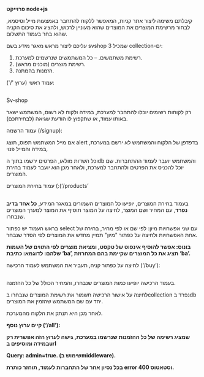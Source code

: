 **פרוייקט node+js**

קיבלתם משימה ליצור אתר קניות, המאפשר ללקוח להתחבר באמצעות מייל וסיסמא, לבחור מרשימת המוצרים את המוצרים שהוא מעוניין לרכוש, ולהציג את סיכום הקניה שהוא בחר בעמוד התשלום.

עליכם ליצור מראש מאגר מידע בשם svshop שמכיל 3 collection-ים:

1.  רשימת משתמשים. – כל המשתמשים שנרשמים למערכת.
2.  רשימת מוצרים (מוכנים מראש).
3.  הזמנות בהמתנה.

עמוד ראשי (ערוץ '/'):![](data:image/png;base64,iVBORw0KGgoAAAANSUhEUgAAAAEAAAABCAYAAAAfFcSJAAAADUlEQVR4XmP4//8RAwAIwgLhJ3phgQAAAABJRU5ErkJggg==)

![](data:image/png;base64,iVBORw0KGgoAAAANSUhEUgAAAAEAAAABCAYAAAAfFcSJAAAADUlEQVR4XmP4//8pAwAIyALkwQv77QAAAABJRU5ErkJggg==)![](data:image/png;base64,iVBORw0KGgoAAAANSUhEUgAAAAEAAAABCAYAAAAfFcSJAAAADUlEQVR4XmP4//82AwAItALazBebVQAAAABJRU5ErkJggg==)![](data:image/png;base64,iVBORw0KGgoAAAANSUhEUgAAAAEAAAABCAYAAAAfFcSJAAAADUlEQVR4XmP4//8eAwAIugLdpL9UBwAAAABJRU5ErkJggg==)![](data:image/png;base64,iVBORw0KGgoAAAANSUhEUgAAAAEAAAABCAYAAAAfFcSJAAAADUlEQVR4XmP4//8FAwAIzgLnVJKFDQAAAABJRU5ErkJggg==)![](data:image/png;base64,iVBORw0KGgoAAAANSUhEUgAAAAEAAAABCAYAAAAfFcSJAAAADUlEQVR4XmP4//8ZAwAIygLlHeu6RwAAAABJRU5ErkJggg==)![](data:image/png;base64,iVBORw0KGgoAAAANSUhEUgAAAAEAAAABCAYAAAAfFcSJAAAADUlEQVR4XmP4//85AwAIzALmT9Ku0wAAAABJRU5ErkJggg==)![](data:image/png;base64,iVBORw0KGgoAAAANSUhEUgAAAAEAAAABCAYAAAAfFcSJAAAADUlEQVR4XmP4//8VAwAI0gLpwchu0AAAAABJRU5ErkJggg==)![](data:image/png;base64,iVBORw0KGgoAAAANSUhEUgAAAAEAAAABCAYAAAAfFcSJAAAADUlEQVR4XmP4//81AwAI1ALqk/F6RAAAAABJRU5ErkJggg==)

Sv-shop

רק לקוחות רשומים יוכלו להתחבר למערכת, במידה ולקוח לא רשום, המשתמש ישאר באותו עמוד, או שתקפוץ לו הודעת שגיאה (לבחירתכם).

עמוד הרשמה (/signup):![](data:image/png;base64,iVBORw0KGgoAAAANSUhEUgAAAAEAAAABCAYAAAAfFcSJAAAADUlEQVR4XmP4//86AwAIrALWEDRPwgAAAABJRU5ErkJggg==)![](data:image/png;base64,iVBORw0KGgoAAAANSUhEUgAAAAEAAAABCAYAAAAfFcSJAAAADUlEQVR4XmP4//8JAwAIxgLjmkx62AAAAABJRU5ErkJggg==)![](data:image/png;base64,iVBORw0KGgoAAAANSUhEUgAAAAEAAAABCAYAAAAfFcSJAAAADUlEQVR4XmP4//8hAwAIwALg+5ogKwAAAABJRU5ErkJggg==)![](data:image/png;base64,iVBORw0KGgoAAAANSUhEUgAAAAEAAAABCAYAAAAfFcSJAAAADUlEQVR4XmP4//8+AwAIvALe9oZAkwAAAABJRU5ErkJggg==)![](data:image/png;base64,iVBORw0KGgoAAAANSUhEUgAAAAEAAAABCAYAAAAfFcSJAAAADUlEQVR4XmP4//8OAwAItgLbIxiUmAAAAABJRU5ErkJggg==)![](data:image/png;base64,iVBORw0KGgoAAAANSUhEUgAAAAEAAAABCAYAAAAfFcSJAAAADUlEQVR4XmP4//8fAwAI+gL9STzyuwAAAABJRU5ErkJggg==)![](data:image/png;base64,iVBORw0KGgoAAAANSUhEUgAAAAEAAAABCAYAAAAfFcSJAAAADUlEQVR4XmP4//8PAwAI9gL7zpsyJAAAAABJRU5ErkJggg==)![](data:image/png;base64,iVBORw0KGgoAAAANSUhEUgAAAAEAAAABCAYAAAAfFcSJAAAADUlEQVR4XmP4//8XAwAI8gL5c60pfQAAAABJRU5ErkJggg==)![](data:image/png;base64,iVBORw0KGgoAAAANSUhEUgAAAAEAAAABCAYAAAAfFcSJAAAADUlEQVR4XmP4//8HAwAI7gL35vfCoAAAAABJRU5ErkJggg==)![](data:image/png;base64,iVBORw0KGgoAAAANSUhEUgAAAAEAAAABCAYAAAAfFcSJAAAADUlEQVR4XmP4//8/AwAI/AL+GwXmLwAAAABJRU5ErkJggg==)

אם מייל המשתמש תפוס, תוצג alert בדפדפן של הלקוח והמשתמש לא ירשם במערכת, במידה והמייל פנוי,

וכל השדות מולאו, הפרטים ירשמו בתוך הdb והמשתמש יועבר לעמוד ההתחברות. שם יוכל להכניס את הפרטים ולהתחבר למערכת, ולאחר מכן הוא יועבר לעמוד בחירת המוצרים.

עמוד בחירת המוצרים (:(‘/products’![](data:image/png;base64,iVBORw0KGgoAAAANSUhEUgAAAAEAAAABCAYAAAAfFcSJAAAADUlEQVR4XmP4//8jAwAI4ALwSf9nhgAAAABJRU5ErkJggg==)

![](data:image/png;base64,iVBORw0KGgoAAAANSUhEUgAAAAEAAAABCAYAAAAfFcSJAAAADUlEQVR4XmP4//8DAwAI3gLvJb+bdQAAAABJRU5ErkJggg==)![](data:image/png;base64,iVBORw0KGgoAAAANSUhEUgAAAAEAAAABCAYAAAAfFcSJAAAADUlEQVR4XmP4//87AwAI7AL2/bfpfgAAAABJRU5ErkJggg==)![](data:image/png;base64,iVBORw0KGgoAAAANSUhEUgAAAAEAAAABCAYAAAAfFcSJAAAADUlEQVR4XmP4//8bAwAI6gL1r4796gAAAABJRU5ErkJggg==)![](data:image/png;base64,iVBORw0KGgoAAAANSUhEUgAAAAEAAAABCAYAAAAfFcSJAAAADUlEQVR4XmP4//8rAwAI6AL0c268QAAAAABJRU5ErkJggg==)![](data:image/png;base64,iVBORw0KGgoAAAANSUhEUgAAAAEAAAABCAYAAAAfFcSJAAAADUlEQVR4XmP4//8LAwAI5gLzKCk9dQAAAABJRU5ErkJggg==)![](data:image/png;base64,iVBORw0KGgoAAAANSUhEUgAAAAEAAAABCAYAAAAfFcSJAAAADUlEQVR4XmP4//89AwAI3ALuqWChggAAAABJRU5ErkJggg==)![](data:image/png;base64,iVBORw0KGgoAAAANSUhEUgAAAAEAAAABCAYAAAAfFcSJAAAADUlEQVR4XmP4//8dAwAI2gLt+1m1FgAAAABJRU5ErkJggg==)![](data:image/png;base64,iVBORw0KGgoAAAANSUhEUgAAAAEAAAABCAYAAAAfFcSJAAAADUlEQVR4XmP4//8tAwAI2ALsJ7n0vAAAAABJRU5ErkJggg==)![](data:image/png;base64,iVBORw0KGgoAAAANSUhEUgAAAAEAAAABCAYAAAAfFcSJAAAADUlEQVR4XmP4//8NAwAI1gLrfP51iQAAAABJRU5ErkJggg==)![](data:image/png;base64,iVBORw0KGgoAAAANSUhEUgAAAAEAAAABCAYAAAAfFcSJAAAADUlEQVR4XmP4//8mAwAIsALYQs7OawAAAABJRU5ErkJggg==)![](data:image/png;base64,iVBORw0KGgoAAAANSUhEUgAAAAEAAAABCAYAAAAfFcSJAAAADUlEQVR4XmP4//8GAwAIrgLXC3RkHAAAAABJRU5ErkJggg==)![](data:image/png;base64,iVBORw0KGgoAAAANSUhEUgAAAAEAAAABCAYAAAAfFcSJAAAADUlEQVR4XmP4//8aAwAIqgLVQg1bVgAAAABJRU5ErkJggg==)![](data:image/png;base64,iVBORw0KGgoAAAANSUhEUgAAAAEAAAABCAYAAAAfFcSJAAAADUlEQVR4XmP4//8xAwAIxALidUN1FQAAAABJRU5ErkJggg==)![](data:image/png;base64,iVBORw0KGgoAAAANSUhEUgAAAAEAAAABCAYAAAAfFcSJAAAADUlEQVR4XmP4//8BAwAIvgLf3C5x0AAAAABJRU5ErkJggg==)![](data:image/png;base64,iVBORw0KGgoAAAANSUhEUgAAAAEAAAABCAYAAAAfFcSJAAAADUlEQVR4XmP4//8uAwAIuALceF8VrQAAAABJRU5ErkJggg==)![](data:image/png;base64,iVBORw0KGgoAAAANSUhEUgAAAAEAAAABCAYAAAAfFcSJAAAADUlEQVR4XmP4//8WAwAIsgLZni6PwQAAAABJRU5ErkJggg==)

בעמוד בחירת המוצרים, יופיעו כל המוצרים השמורים במאגר המידע, **כל אחד בדיב נפרד**, עם המחיר ושם המוצר, לחיצה על המוצר תוסיף את המוצר למערך המוצרים שנבחרו.

בראש העמוד יש כפתור select עם שני אפשרויות מיון: לפי שם או לפי מחיר, בחירה של אחת האפשרויות ולחיצה על כפתור "מיון" תמיין מחדש את המוצרים לפי הסדר שנבחר.

**בונוס: אפשר להוסיף אינפוט של טקסט, ומציאת מוצרים לפי התווים של השמות שלהם: לדוגמא: כתיבת ‘ba’, תציג את כל המוצרים שקיימת בהם המחרוזת ‘ba’.**

לחיצה על כפתור קניה, תעביר את המשתמש לעמוד הרכישה (‘/buy’):

![](data:image/png;base64,iVBORw0KGgoAAAANSUhEUgAAAAEAAAABCAYAAAAfFcSJAAAADUlEQVR4XmP4//8vAwAI+AL8ldyzEQAAAABJRU5ErkJggg==)![](data:image/png;base64,iVBORw0KGgoAAAANSUhEUgAAAAEAAAABCAYAAAAfFcSJAAAADUlEQVR4XmP4//83AwAI9AL6IZQ96QAAAABJRU5ErkJggg==)![](data:image/png;base64,iVBORw0KGgoAAAANSUhEUgAAAAEAAAABCAYAAAAfFcSJAAAADUlEQVR4XmP4//8nAwAI8AL4r01o1wAAAABJRU5ErkJggg==)![](data:image/png;base64,iVBORw0KGgoAAAANSUhEUgAAAAEAAAABCAYAAAAfFcSJAAAADUlEQVR4XmP4//8zAwAI5ALyxyYyuAAAAABJRU5ErkJggg==)![](data:image/png;base64,iVBORw0KGgoAAAANSUhEUgAAAAEAAAABCAYAAAAfFcSJAAAADUlEQVR4XmP4//8TAwAI4gLxlR8mLAAAAABJRU5ErkJggg==)

בעמוד הרכישה יופיעו כמות המוצרים שנבחרו, והמחיר הכולל של כל ההזמנה.

לחיצה על אישור הרכישה תשמור את רשימת המוצרים שנבחרו בcollection נפרד בdb יחד עם שם המשתמש שהזמין את המוצרים.

לאחר מכן היא תנתק את הלקוח מהמערכת.

**קיים ערוץ נוסף (‘/all’):**

**שמציג רשימה של כל ההזמנות שנרשמו במערכת, גישה לערוץ הזה אפשרית רק במידה ומוסיפים בurl**

**Query: admin=true. (שימוש בmiddleware).**

**בכל נסיון אחר של התחברות לעמוד, תוחזר כותרת error וסטאטוס 400.**